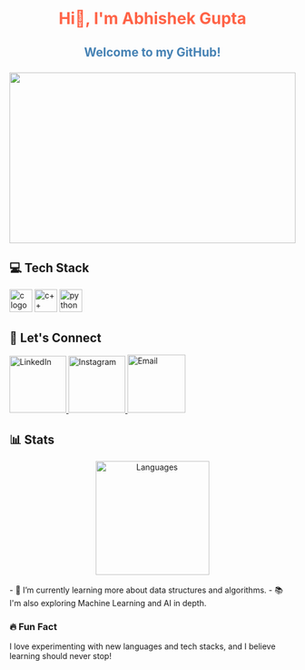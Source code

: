 <div align="center">
  <h1 style="color:#FF6347;">Hi👋, I'm Abhishek Gupta</h1>
  <h2 style="color:#4682B4;">Welcome to my GitHub!</h2>
</div>

### 
<!-- GIF for aesthetic touch -->
<img src="https://github.com/Anmol-Baranwal/Cool-GIFs-For-GitHub/assets/74038190/0c7eb6ed-663b-4ce4-bfbd-18239a38ba1b" align="center" width="100%" height="300"/>

## 💻 Tech Stack  
<div align="left">
  <img src="https://img.shields.io/badge/C-A8B9CC?logo=c&logoColor=black&style=for-the-badge" height="40" alt="c logo" />
  <img src="https://img.shields.io/badge/c++-%2300599C.svg?style=for-the-badge&logo=c%2B%2B&logoColor=white" height="40" alt="c++ logo" />
  <img src="https://img.shields.io/badge/Python-3776AB?logo=python&logoColor=white&style=for-the-badge" height="40" alt="python logo" />
</div>

###

## 🤝 Let's Connect
<div align="left">
  <a href="[https://www.linkedin.com/in/abhishek-gupta](https://www.linkedin.com/in/abhishek-gupta-27b8451b8/)" target="_blank">
    <img src="https://user-images.githubusercontent.com/74038190/235294012-0a55e343-37ad-4b0f-924f-c8431d9d2483.gif" width="100" alt="LinkedIn"/>
  </a>
  <a href="https://www.instagram.com/abhishekg16_/" target="_blank">
    <img src="https://user-images.githubusercontent.com/74038190/235294013-a33e5c43-a01c-43f6-b44d-a406d8b4ab75.gif" width="100" alt="Instagram"/>
  </a>  
  <a href="mailto:abhishek32468@gmail.com">
    <img src="https://github.com/Fyxod/fyxod/assets/140262636/cb0f74c5-b3a2-44c2-836c-be63d0f56025" width="102" alt="Email"/>
  </a>
</div>

## 📊 Stats
<div align="center">
<!--   <img src="https://github-readme-stats.vercel.app/api?username=&hide_title=false&hide_rank=false&show_icons=true&include_all_commits=true&count_private=true&disable_animations=false&theme=dark&locale=en&hide_border=true" height="200" alt="Abhishek's GitHub Stats" /> -->
<!--   <br> -->
  <img src="https://github-readme-stats.vercel.app/api/top-langs?username=AbhishekG160&locale=en&hide_title=false&layout=compact&card_width=320&langs_count=5&theme=dark&hide_border=true" height="200" alt="Languages" />
<!--   <br><br> -->
<!--   <img src="https://komarev.com/ghpvc/?username=AbhishekG160&color=blue" width="150" alt="Page views"/> -->
</div>

<br>
- 🌱 I’m currently learning more about data structures and algorithms.
- 📚 I'm also exploring Machine Learning and AI in depth.

### 🔥 Fun Fact
I love experimenting with new languages and tech stacks, and I believe learning should never stop! 
